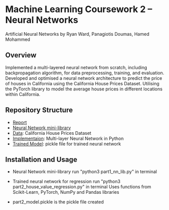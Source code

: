 # Machine Learning Coursework 2 – Neural Networks
Artificial Neural Networks by Ryan Ward, Panagiotis Doumas, Hamed Mohammed

## Overview

Implemented a multi-layered neural network from scratch, including backpropagation algorithm, for data preprocessing, training, and evaluation. Developed and optimised a neural network architecture to predict the price of houses in California using the California House Prices Dataset. Utilising the PyTorch library to model the average house prices in different locations within California.

## Repository Structure

- [Report](report.pdf)
- [Neural Network mini-library](part1_nn_lib.py)
- [Data](housing.csv): California House Prices Dataset
- [Implementaion](part2_house_value_regression.py): Multi-layer Neural Network in Python 
- [Trained Model](part2_model.pickle): pickle file for trained neural network

## Installation and Usage

- Neural Network mini-library
 run "python3 part1_nn_lib.py" in terminal

- Trained neural network for regression
 run "python3 part2_house_value_regression.py" in terminal
Uses functions from Scikit-Learn, PyTorch, NumPy and Pandas libraries

- part2_model.pickle is the pickle file created
